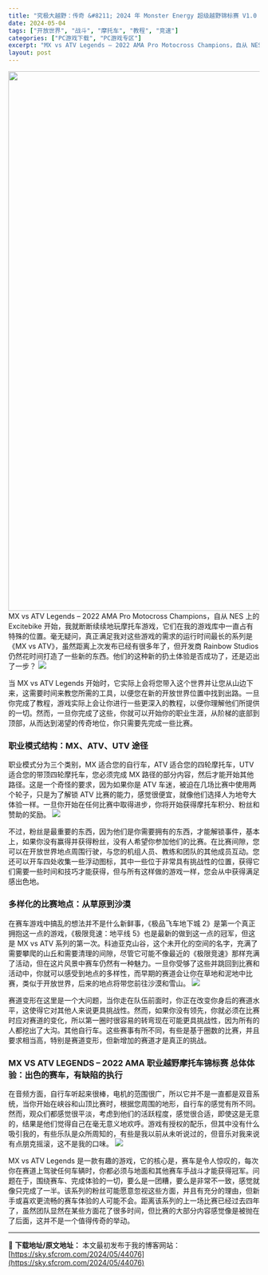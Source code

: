 ```yaml
---
title: "究极大越野：传奇 &#8211; 2024 年 Monster Energy 超级越野锦标赛 V1.0 PC中文 24.41G"
date: 2024-05-04
tags: ["开放世界", "战斗", "摩托车", "教程", "竞速"]
categories: ["PC游戏下载", "PC游戏专区"]
excerpt: "MX vs ATV Legends – 2022 AMA Pro Motocross Champions，自从 NES 上的 Excitebike 开始，我就断断续续地玩摩托车游戏，它们在我的游戏库中一直占有特殊的位置。毫无疑问，真正满足我对这些游戏的需求的运行时间最长的系列是《MX vs ATV》&hellip;"
layout: post
---
```


<img class="aligncenter size-full wp-image-44072" src="https://sky.sfcrom.com/wp-content/uploads/2024/05/20240504211314-deebc.jpeg" alt="" width="1920" height="1080" />
MX vs ATV Legends – 2022 AMA Pro Motocross Champions，自从 NES 上的 Excitebike 开始，我就断断续续地玩摩托车游戏，它们在我的游戏库中一直占有特殊的位置。毫无疑问，真正满足我对这些游戏的需求的运行时间最长的系列是《MX vs ATV》，虽然距离上次发布已经有很多年了，但开发商 Rainbow Studios 仍然花时间打造了一些新的东西。他们的这种新的扔土体验是否成功了，还是迈出了一步？

<img src="https://sky.sfcrom.com/wp-content/uploads/2024/05/20240504211321-3dc73.jpeg" />

<span>当 MX vs ATV Legends 开始时，它实际上会将您带入这个世界并让您从山边下来，这需要时间来教您所需的工具，以便您在新的开放世界位置中找到出路。一旦你完成了教程，游戏实际上会让你进行一些更深入的教程，以便你理解他们所提供的一切。然而，一旦你完成了这些，你就可以开始你的职业生涯，从阶梯的底部到顶部，从而达到渴望的传奇地位，你只需要先完成一些比赛。</span>
<h3><span>职业模式结构：MX、ATV、UTV 途径</span></h3>
<span>职业模式分为三个类别，MX 适合您的自行车，ATV 适合您的四轮摩托车，UTV 适合您的带顶四轮摩托车，您必须完成 MX 路径的部分内容，然后才能开始其他路径。这是一个奇怪的要求，因为如果你是 ATV 车迷，被迫在几场比赛中使用两个轮子，只是为了解锁 ATV 比赛的能力，感觉很便宜，就像他们选择人为地夸大体验一样。一旦你开始在任何比赛中取得进步，你将开始获得摩托车积分、粉丝和赞助的奖励。</span>

<img src="https://sky.sfcrom.com/wp-content/uploads/2024/05/20240504211324-c659b.jpeg" />

<span>不过，粉丝是最重要的东西，因为他们是你需要拥有的东西，才能解锁事件，基本上，如果你没有赢得并获得粉丝，没有人希望你参加他们的比赛。在比赛间隙，您可以在开放世界地点周围行驶，与您的机组人员、教练和团队的其他成员互动。您还可以开车四处收集一些浮动图标，其中一些位于非常具有挑战性的位置，获得它们需要一些时间和技巧才能获得，但与所有这样做的游戏一样，您会从中获得满足感出色地。</span>
<h3><span>多样化的比赛地点：从草原到沙漠</span></h3>
<span>在赛车游戏中搞乱的想法并不是什么新鲜事，《极品飞车地下城 2》是第一个真正拥抱这一点的游戏，《极限竞速：地平线 5》也是最新的做到这一点的冠军，但这是 MX vs ATV 系列的第一次。科迪亚克山谷，这个未开化的空间的名字，充满了需要攀爬的山丘和需要清理的间隙，尽管它可能不像最近的《极限竞速》那样充满了活动，但在这片风景中赛车仍然有一种魅力。一旦你受够了这些并跳回到比赛和活动中，你就可以感受到地点的多样性，而早期的赛道会让你在草地和泥地中比赛，类似于开放世界，后来的地点将带您前往沙漠和雪山。</span>

<img src="https://sky.sfcrom.com/wp-content/uploads/2024/05/20240504211326-477e3.jpeg" />

<span>赛道变形在这里是一个大问题，当你走在队伍前面时，你正在改变你身后的赛道水平，这使得它对其他人来说更具挑战性。然而，如果你没有领先，你就必须在比赛时应对赛道的变化，所以第一圈时很容易的转弯现在可能更具挑战性，因为所有的人都挖出了大沟。其他自行车。这些赛事有所不同，有些是基于圈数的比赛，并且要求相当高，特别是赛道变形，但新增加的赛道才是真正的挑战。</span>
<h3><span>MX VS ATV LEGENDS – 2022 AMA 职业越野摩托车锦标赛 总体体验：出色的赛车，有缺陷的执行</span></h3>
<span>在音频方面，自行车听起来很棒，电机的范围很广，所以它并不是一直都是双音系统，当你开始在峡谷和山顶比赛时，根据您周围的地形，自行车的感觉有所不同。然而，观众们都感觉很平淡，考虑到他们的活跃程度，感觉很合适，即使这是无意的，结果是他们觉得自己在毫无意义地欢呼。游戏有授权的配乐，但其中没有什么吸引我的，有些乐队是众所周知的，有些是我以前从未听说过的，但音乐对我来说有点朋克摇滚，这不是我的口味。</span>

<img src="https://sky.sfcrom.com/wp-content/uploads/2024/05/20240504211328-ced53.jpeg" />

MX vs ATV Legends 是一款有趣的游戏，它的核心是，赛车是令人惊叹的，每次你在赛道上驾驶任何车辆时，你都必须与地面和其他赛车手战斗才能获得冠军。问题在于，围绕赛车、完成体验的一切，要么是一团糟，要么是非常不一致，感觉就像只完成了一半。该系列的粉丝可能愿意忽视这些方面，并且有充分的理由，但新手或喜欢更流畅的赛车体验的人可能不会。距离该系列的上一场比赛已经过去四年了，虽然团队显然在某些方面花了很多时间，但比赛的大部分内容感觉像是被抛在了后面，这并不是一个值得传奇的举动。

---
📖 **下载地址/原文地址：** 本文最初发布于我的博客网站：[https://sky.sfcrom.com/2024/05/44076](https://sky.sfcrom.com/2024/05/44076)
